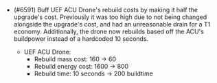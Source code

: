 - (#6591) Buff UEF ACU Drone's rebuild costs by making it half the upgrade's cost. Previously it was too high due to not being changed alongside the upgrade's cost, and had an unreasonable drain for a T1 economy.
  Additionally, the drone now rebuilds based off the ACU's buildpower instead of a hardcoded 10 seconds.

    - UEF ACU Drone:
      - Rebuild mass cost: 160 -> 60
      - Rebuild energy cost: 1600 -> 800
      - Rebuild time: 10 seconds -> 200 buildtime
